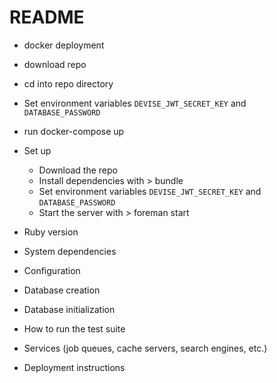 # README
* docker deployment
 * download repo
 * cd into repo directory
 * Set environment variables `DEVISE_JWT_SECRET_KEY` and `DATABASE_PASSWORD`
 * run docker-compose up
 
* Set up
  * Download the repo
  * Install dependencies with > bundle
  * Set environment variables `DEVISE_JWT_SECRET_KEY` and `DATABASE_PASSWORD`
  * Start the server with > foreman start

* Ruby version

* System dependencies

* Configuration

* Database creation

* Database initialization

* How to run the test suite

* Services (job queues, cache servers, search engines, etc.)

* Deployment instructions

